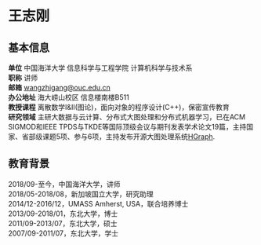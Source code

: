 # 王志刚

## 基本信息
**单位** 中国海洋大学 信息科学与工程学院 计算机科学与技术系   
**职称** 讲师   
**邮箱** wangzhigang@ouc.edu.cn   
**办公地址** 海大崂山校区 信息楼南楼B511   
**教授课程** 离散数学I&II(图论)，面向对象的程序设计(C++)，保密宣传教育   
**研究领域** 主研大数据与云计算、分布式大图处理和分布式机器学习，已在ACM SIGMOD和IEEE TPDS与TKDE等国际顶级会议与期刊发表学术论文19篇，主持国家、省部级课题5项、参与6项，主持发布开源大图处理系统[HGraph](https://github.com/HybridGraph/HGraph).

## 教育背景
2018/09-至今，中国海洋大学，讲师   
2018/05-2018/08，新加坡国立大学，研究助理   
2014/12-2016/12，UMASS Amherst, USA，联合培养博士   
2013/09-2018/01，东北大学，博士   
2011/09-2013/07，东北大学，硕士   
2007/09-2011/07，东北大学，学士   

## 


